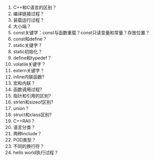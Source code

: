 1. C++和C语言的区别？
2. 编译链接过程？
3. 装载运行过程？
4. 大小端？
5. const关键字：const与函数重载？const只读变量和常量？存放位置？
6. const和define？
7. static关键字？
8. static初始化？
9. define和typedef？
10. volatile关键字？
11. extern关键字？
12. inline内联函数?
13. 宏和内联？
14. 函数调用过程?
15. 指针和引用的区别?
16. strlen和sizeof区别?
17. union？
18. struct和class区别?
19. C++RAII？
20. 语言分类？
21. 两种include？
22. POD类型？
23. 不同的换行符？
24. hello world执行过程？